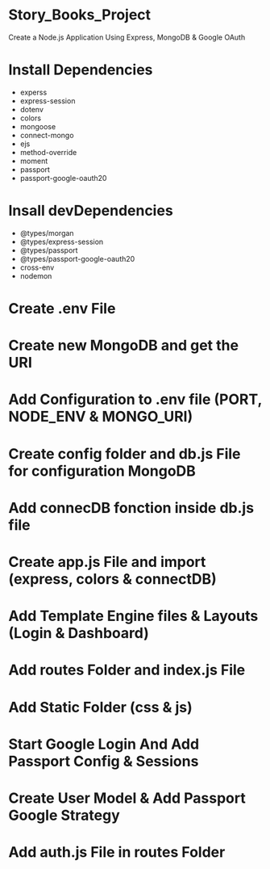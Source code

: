 # Story_Books_Project

Create a Node.js Application Using Express, MongoDB &amp; Google OAuth

# Install Dependencies

- experss
- express-session
- dotenv
- colors
- mongoose
- connect-mongo
- ejs
- method-override
- moment
- passport
- passport-google-oauth20

# Insall devDependencies

- @types/morgan
- @types/express-session
- @types/passport
- @types/passport-google-oauth20
- cross-env
- nodemon

# Create .env File

# Create new MongoDB and get the URI

# Add Configuration to .env file (PORT, NODE_ENV & MONGO_URI)

# Create config folder and db.js File for configuration MongoDB

# Add connecDB fonction inside db.js file

# Create app.js File and import (express, colors & connectDB)

# Add Template Engine files & Layouts (Login & Dashboard)

# Add routes Folder and index.js File

# Add Static Folder (css & js)

# Start Google Login And Add Passport Config & Sessions

# Create User Model & Add Passport Google Strategy

# Add auth.js File in routes Folder
